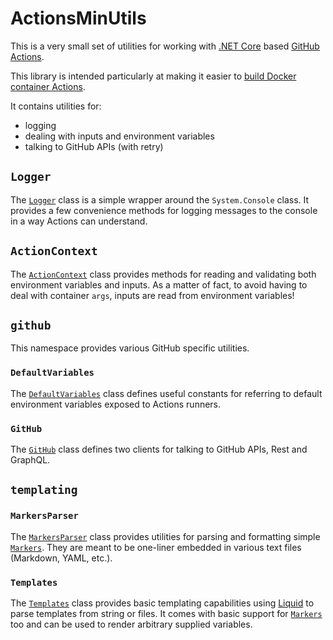 # ActionsMinUtils

This is a very small set of utilities for working with [.NET Core][dotnet] based [GitHub Actions][actions].

This library is intended particularly at making it easier to [build Docker container Actions][docker-container-action].

It contains utilities for:

- logging
- dealing with inputs and environment variables
- talking to GitHub APIs (with retry)

## `Logger`

The [`Logger`](./ActionsMinUtils/Logger.cs) class is a simple wrapper around the `System.Console` class. It provides a few convenience methods for logging messages to the console in a way Actions can understand.

## `ActionContext`

The [`ActionContext`](./ActionsMinUtils/ActionContext.cs) class provides methods for reading and validating both environment variables and inputs. As a matter of fact, to avoid having to deal with container `args`, inputs are read from environment variables!

## `github`

This namespace provides various GitHub specific utilities.

### `DefaultVariables`

The [`DefaultVariables`](./ActionsMinUtils/github/DefaultVariables.cs) class defines useful constants for referring to default environment variables exposed to Actions runners.

### `GitHub`

The [`GitHub`](./ActionsMinUtils/github/GitHub.cs) class defines two clients for talking to GitHub APIs, Rest and GraphQL.

## `templating`

### `MarkersParser`

The [`MarkersParser`](./ActionsMinUtils/templating/MarkersParser.cs) class provides utilities for parsing and formatting simple [`Markers`](./ActionsMinUtils/templating/Marker.cs). They are meant to be one-liner embedded in various text files (Markdown, YAML, etc.).

### `Templates`

The [`Templates`](./ActionsMinUtils/templating/Templates.cs) class provides basic templating capabilities using [Liquid][liquid] to parse templates from string or files. It comes with basic support for [`Markers`](./ActionsMinUtils/templating/Marker.cs) too and can be used to render arbitrary supplied variables.

<!-- Refs -->

[dotnet]: https://dotnet.microsoft.com
[actions]: https://docs.github.com/en/actions
[docker-container-action]: https://docs.github.com/en/actions/creating-actions/creating-a-docker-container-action
[liquid]: https://shopify.github.io/liquid/basics/introduction/